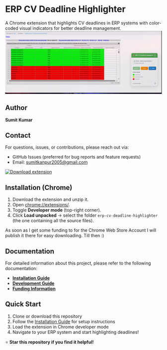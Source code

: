 # ERP CV Deadline Highlighter

A Chrome extension that highlights CV deadlines in ERP systems with color-coded visual indicators for better deadline management.
![ERP CV Deadline Highlighter Screenshot](./image.png)

## Author
**Sumit Kumar**

## Contact
For questions, issues, or contributions, please reach out via:
- GitHub Issues (preferred for bug reports and feature requests)
- Email: sumitkanpur2005@gmail.com

[![Download extension](https://img.shields.io/badge/Download-%20Extension-blue?style=for-the-badge&logo=googlechrome)](https://github.com/SumitKumar-17/erp-cv-deadline-highlighter/archive/refs/heads/main.zip)
## Installation (Chrome)

1. Download the extension and unzip it.  
2. Open [chrome://extensions/](chrome://extensions/).  
3. Toggle **Developer mode** (top-right corner).  
4. Click **Load unpacked** → select the folder `erp-cv-deadline-highlighter` (the one containing all the source files).

As soon as I get some funding to for the Chrome Web Store Account I will publish it there for easy downloading. Till then :)

## Documentation

For detailed information about this project, please refer to the following documentation:

- **[Installation Guide](docs/INSTALLATION.md)** 
- **[Development Guide](docs/DEVELOPMENT.md)**  
- **[Funding Information](docs/FUNDING.md)** 

## Quick Start

1. Clone or download this repository
2. Follow the [Installation Guide](docs/INSTALLATION.md) for setup instructions
3. Load the extension in Chrome developer mode
4. Navigate to your ERP system and start highlighting deadlines!

⭐ **Star this repository if you find it helpful!**
